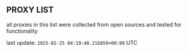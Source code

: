 ## PROXY LIST

all proxies in this list were collected from open sources and tested for functionality

last update: `2025-02-25 04:19:48.216859+00:00` UTC